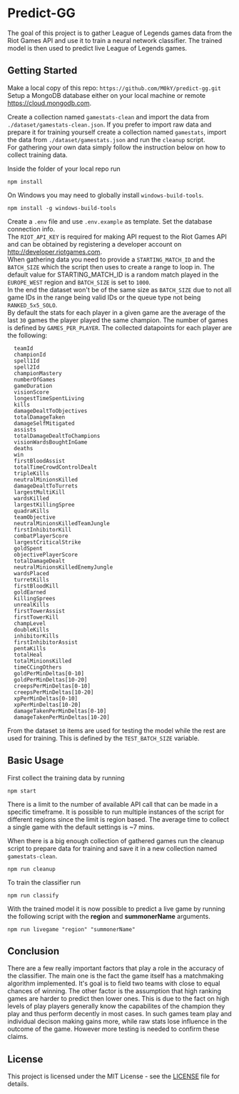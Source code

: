 # Predict-GG

The goal of this project is to gather League of Legends games data from the Riot Games API and use it to train a neural network classifier. The trained model is then used to predict live League of Legends games.

## Getting Started

Make a local copy of this repo: `https://github.com/M0kY/predict-gg.git`  
Setup a MongoDB database either on your local machine or remote https://cloud.mongodb.com.

Create a collection named `gamestats-clean` and import the data from `./dataset/gamestats-clean.json`. If you prefer to import raw data and
prepare it for training yourself create a collection named `gamestats`, import the data from `./dataset/gamestats.json` and run the `cleanup` script.  
For gathering your own data simply follow the instruction below on how to collect training data.

Inside the folder of your local repo run

```
npm install
```

On Windows you may need to globally install `windows-build-tools`.

```
npm install -g windows-build-tools
```

Create a `.env` file and use `.env.example` as template. Set the database connection info.  
The `RIOT_API_KEY` is required for making API request to the Riot Games API and can be obtained by registering a developer account on http://developer.riotgames.com.  
When gathering data you need to provide a `STARTING_MATCH_ID` and the `BATCH_SIZE` which the script then uses to create a range to loop in. The default value for STARTING_MATCH_ID is a random match played in the `EUROPE_WEST` region and `BATCH_SIZE` is set to `1000`.  
In the end the dataset won't be of the same size as `BATCH_SIZE` due to not all game IDs in the range being valid IDs or the queue type not being `RANKED_5x5_SOLO`.  
By default the stats for each player in a given game are the average of the
last `30` games the player played the same champion. The number of games is defined by `GAMES_PER_PLAYER`.
The collected datapoints for each player are the following:

```
  teamId
  championId
  spell1Id
  spell2Id
  championMastery
  numberOfGames
  gameDuration
  visionScore
  longestTimeSpentLiving
  kills
  damageDealtToObjectives
  totalDamageTaken
  damageSelfMitigated
  assists
  totalDamageDealtToChampions
  visionWardsBoughtInGame
  deaths
  win
  firstBloodAssist
  totalTimeCrowdControlDealt
  tripleKills
  neutralMinionsKilled
  damageDealtToTurrets
  largestMultiKill
  wardsKilled
  largestKillingSpree
  quadraKills
  teamObjective
  neutralMinionsKilledTeamJungle
  firstInhibitorKill
  combatPlayerScore
  largestCriticalStrike
  goldSpent
  objectivePlayerScore
  totalDamageDealt
  neutralMinionsKilledEnemyJungle
  wardsPlaced
  turretKills
  firstBloodKill
  goldEarned
  killingSprees
  unrealKills
  firstTowerAssist
  firstTowerKill
  champLevel
  doubleKills
  inhibitorKills
  firstInhibitorAssist
  pentaKills
  totalHeal
  totalMinionsKilled
  timeCCingOthers
  goldPerMinDeltas[0-10]
  goldPerMinDeltas[10-20]
  creepsPerMinDeltas[0-10]
  creepsPerMinDeltas[10-20]
  xpPerMinDeltas[0-10]
  xpPerMinDeltas[10-20]
  damageTakenPerMinDeltas[0-10]
  damageTakenPerMinDeltas[10-20]
```

From the dataset `10` items are used for testing the model while the rest are used for training. This is defined by the `TEST_BATCH_SIZE` variable.

## Basic Usage

First collect the training data by running

```
npm start
```

There is a limit to the number of available API call that can be made in a specific timeframe. It is possible to run multiple instances of the script for different regions since the limit is region based. The average time to collect a single game with the default settings is ~7 mins.

When there is a big enough collection of gathered games run the cleanup script to prepare data for training and save it in a new collection named `gamestats-clean`.

```
npm run cleanup
```

To train the classifier run

```
npm run classify
```

With the trained model it is now possible to predict a live game by running the following script with the **region** and **summonerName** arguments.

```
npm run livegame "region" "summonerName"
```

## Conclusion

There are a few really important factors that play a role in the accuracy of the classifier. The main one is the fact the game itself has a matchmaking algorithm implemented. It's goal is to field two teams with close to equal chances of winning. The other factor is the assumption that high ranking games are harder to predict then lower ones. This is due to the fact on high levels of play players generally know the capabilites of the champion they play and thus perform decently in most cases. In such games team play and individual decison making gains more, while raw stats lose influence in the outcome of the game. However more testing is needed to confirm these claims.

## License

This project is licensed under the MIT License - see the [LICENSE](LICENSE) file for details.
